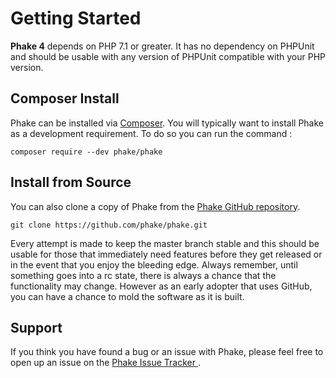 Getting Started
===============

**Phake 4** depends on PHP 7.1 or greater. It has no dependency on PHPUnit and should be usable with
any version of PHPUnit compatible with your PHP version.

Composer Install
----------------
Phake can be installed via [Composer](https://github.com/composer/composer). You will typically want to install Phake
as a development requirement. To do so you can run the command :

```.console
composer require --dev phake/phake
```

Install from Source
-------------------
You can also clone a copy of Phake from the [Phake GitHub repository](https://github.com/phake/phake).

```{.console}
git clone https://github.com/phake/phake.git
```

Every attempt is made to keep the master branch stable and this should be usable for those that
immediately need features before they get released or in the event that you enjoy the bleeding edge.
Always remember, until something goes into a rc state, there is always a chance that the functionality
may change. However as an early adopter that uses GitHub, you can have a chance to mold the software
as it is built.

Support
-------

If you think you have found a bug or an issue with Phake, please feel free to open up an issue on the
[Phake Issue Tracker ](https://github.com/phake/phake/issues).
